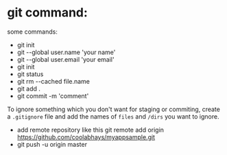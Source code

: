 # git command:

some commands:
* git init
* git --global user.name 'your name'
* git --global user.email 'your email'
* git init	<!--- inititalizes local git repository in that folder  -->
* git status <!--- checks the git status on that folder -->
* git rm --cached file.name
* git add .	<!--- add files to stage for commit -->
* git commit -m 'comment'

To ignore something which you don't want for staging or commiting, create a `.gitignore` file and add the names of `files` and `/dirs` you want to ignore.
* add remote repository like this git remote add origin https://github.com/coolabhays/myappsample.git
* git push -u origin master
